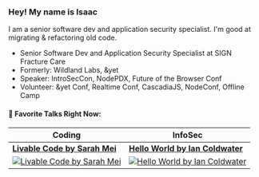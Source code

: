 ### Hey! My name is Isaac

I am a senior software dev and application security specialist. I'm good at migrating & refactoring old code.

 - Senior Software Dev and Application Security Specialist at SIGN Fracture Care
 - Formerly: Wildland Labs, &yet
 - Speaker: IntroSecCon, NodePDX, Future of the Browser Conf
 - Volunteer: &yet Conf, Realtime Conf, CascadiaJS, NodeConf, Offline Camp

#### 🎥 Favorite Talks Right Now:

Coding | InfoSec
------ | -------
[**Livable Code by Sarah Mei**](https://www.youtube.com/watch?v=lI77oMKr5EY) | [**Hello World by Ian Coldwater**](https://youtu.be/rwFN-x57Nwo)
[![Livable Code by Sarah Mei](https://img.youtube.com/vi/lI77oMKr5EY/1.jpg)](https://www.youtube.com/watch?v=lI77oMKr5EY) | [![Hello World by Ian Coldwater](https://img.youtube.com/vi/rwFN-x57Nwo/1.jpg)](https://youtu.be/rwFN-x57Nwo)
